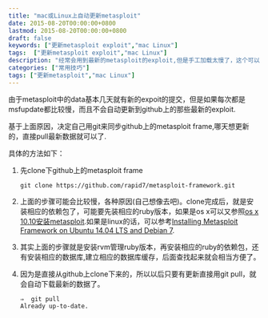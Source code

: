 ```yaml
---
title: "mac或Linux上自动更新metasploit"
date: 2015-08-20T00:00:00+0800
lastmod: 2015-08-20T00:00:00+0800
draft: false
keywords: ["更新metasploit exploit","mac Linux"]
tags:  ["更新metasploit exploit","mac Linux"]
description: "经常会用到最新的metasploit的exploit,但是手工加载太慢了，这个可以自动同步了"
categories: ["常用技巧"]
tags: ["更新metasploit","mac Linux"]
---
```


由于metasploit中的data基本几天就有新的expoit的提交，但是如果每次都是msfupdate都比较慢，而且不会自动更新到github上的那些最新的exploit.

基于上面原因，决定自己用git来同步github上的metasploit frame,哪天想更新的，直接pull最新数据就可以了.

具体的方法如下：

1. 先clone下github上的metasploit frame

    ```
    git clone https://github.com/rapid7/metasploit-framework.git
    ```

2. 上面的步骤可能会比较慢，各种原因(自己想像去吧)。clone完成后，就是安装相应的依赖包了，可能要先装相应的ruby版本，如果是os x可以又参照[os x 10.10安装metasploit](http://www.birdcat.cn/常用技巧/os%20x%2010.10安装metasploit.html).如果是linux的话，可以参考[Installing Metasploit Framework on Ubuntu 14.04 LTS and Debian 7](http://www.darkoperator.com/installing-metasploit-in-ubunt/).

3. 其实上面的步骤就是安装rvm管理ruby版本，再安装相应的ruby的依赖包，还有安装相应的数据库,建立相应的数据库缓存，后面查找起来就会相当方便了。

4. 因为是直接从github上clone下来的，所以以后只要有更新直接用git pull，就会自动下载最新的数据了。

    ```
    ⇒  git pull
    Already up-to-date.
    ```

